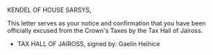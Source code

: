 KENDEL OF HOUSE SARSYS, 

This letter serves as your notice and confirmation that you have been officially excused from the Crown's Taxes by the Tax Hall of Jaiross.  

- TAX HALL OF JAIROSS, signed by: Gaelin Heihice